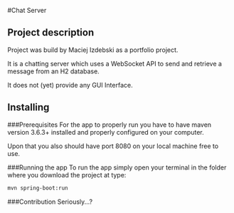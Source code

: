 #Chat Server
## Project description
Project was build by Maciej Izdebski as a portfolio project. 

It is a chatting server which uses a WebSocket API to send and retrieve a message from an H2 database.

It does not (yet) provide any GUI Interface.
## Installing
###Prerequisites
For the app to properly run you have to
have maven version 3.6.3+ installed and properly configured on your computer.

Upon that you also should have port 8080 on your local machine free to use.

###Running the app
To run the app simply open your terminal in the folder where you download the project at type:
```bash
mvn spring-boot:run
```

###Contribution
Seriously...?